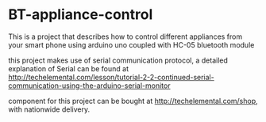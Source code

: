 # BT-appliance-control
This is a project that describes how to control different appliances from your smart phone using arduino uno coupled with HC-05 bluetooth module

this project makes use of serial communication protocol, a detailed explanation of Serial can be found at http://techelemental.com/lesson/tutorial-2-2-continued-serial-communication-using-the-arduino-serial-monitor


component for this project can be bought at http://techelemental.com/shop, with nationwide delivery.


